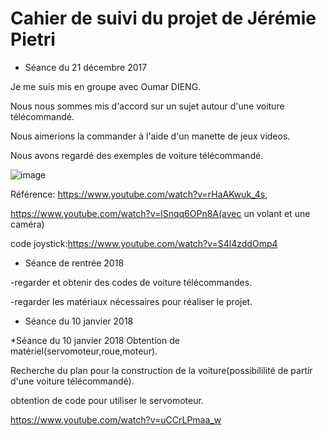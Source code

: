 # Cahier de suivi du projet de Jérémie Pietri

* Séance du 21 décembre 2017

Je me suis mis en groupe avec Oumar DIENG.

Nous nous sommes mis d'accord sur un sujet autour d'une voiture télécommandé.

Nous aimerions la commander à l'aide d'un manette de jeux videos.

Nous avons regardé des exemples de voiture télécommandé.

![image](https://i.ytimg.com/vi/rHaAKwuk_4s/maxresdefault.jpg)








Référence:
https://www.youtube.com/watch?v=rHaAKwuk_4s,

https://www.youtube.com/watch?v=lSnqq6OPn8A(avec un volant et une caméra)

code joystick:https://www.youtube.com/watch?v=S4l4zddOmp4

* Séance de rentrée 2018

-regarder et obtenir des codes de voiture télécommandes.

-regarder les matériaux nécessaires pour réaliser le projet.
* Séance du 10 janvier 2018

*Séance du 10 janvier 2018
Obtention de matériel(servomoteur,roue,moteur).

Recherche du plan pour la construction de la voiture(possibililité de partir d'une voiture télécommandé).

obtention de code pour utiliser le servomoteur.


 https://www.youtube.com/watch?v=uCCrLPmaa_w
